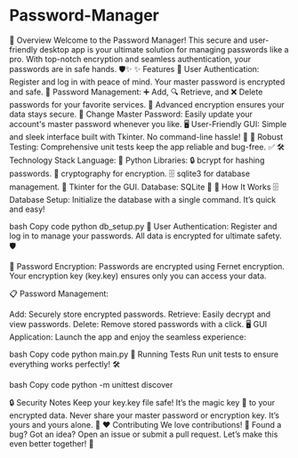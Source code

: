 # Password-Manager
🌟 Overview Welcome to the Password Manager! This secure and user-friendly desktop app is your ultimate solution for managing passwords like a pro. With top-notch encryption and seamless authentication, your passwords are in safe hands. 🛡️✨
✨ Features
👤 User Authentication: Register and log in with peace of mind. Your master password is encrypted and safe.
🔑 Password Management:
➕ Add, 🔍 Retrieve, and ❌ Delete passwords for your favorite services.
🧊 Advanced encryption ensures your data stays secure.
🔄 Change Master Password: Easily update your account's master password whenever you like.
🖥️ User-Friendly GUI: Simple and sleek interface built with Tkinter. No command-line hassle! 🎨
🧪 Robust Testing: Comprehensive unit tests keep the app reliable and bug-free. ✅
🛠️ Technology Stack
Language: 🐍 Python
Libraries:
🔒 bcrypt for hashing passwords.
🔐 cryptography for encryption.
🗄️ sqlite3 for database management.
🎨 Tkinter for the GUI.
Database: SQLite 📂
🚀 How It Works
🗄️ Database Setup: Initialize the database with a single command. It’s quick and easy!

bash
Copy code
python db_setup.py
👥 User Authentication: Register and log in to manage your passwords. All data is encrypted for ultimate safety. 🛡️

🔐 Password Encryption: Passwords are encrypted using Fernet encryption. Your encryption key (key.key) ensures only you can access your data.

📋 Password Management:

Add: Securely store encrypted passwords.
Retrieve: Easily decrypt and view passwords.
Delete: Remove stored passwords with a click.
🖥️ GUI Application: Launch the app and enjoy the seamless experience:

bash
Copy code
python main.py
🧪 Running Tests
Run unit tests to ensure everything works perfectly! 🛠️

bash
Copy code
python -m unittest discover

🔒 Security Notes
Keep your key.key file safe! It’s the magic key 🔑 to your encrypted data.
Never share your master password or encryption key. It’s yours and yours alone. 🤫
❤️ Contributing
We love contributions! 🎉 Found a bug? Got an idea? Open an issue or submit a pull request. Let’s make this even better together! 🚀

